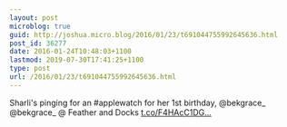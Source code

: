 ```yaml
---
layout: post
microblog: true
guid: http://joshua.micro.blog/2016/01/23/t691044755992645636.html
post_id: 36277
date: 2016-01-24T10:48:03+1100
lastmod: 2019-07-30T17:41:25+1100
type: post
url: /2016/01/23/t691044755992645636.html
---
```

Sharli's pinging for an #applewatch for her 1st birthday, @bekgrace_ @bekgrace_ @ Feather and Docks [t.co/F4HAcC1DG...](https://t.co/F4HAcC1DGU)
